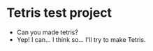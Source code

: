 
Tetris test project
===============

- Can you made tetris?
- Yep! I can... I think so... I'll try to make Tetris.
